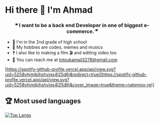 <!-- START -->

# Hi there 👋 I'm Ahmad

<!-- About personal -->

<h3 align="center"> ❝ I want to be a back end Developer in one of biggest e-commerce. ❞ </h3>

- 📓 I'm in the 2nd grade of high school
- 📘 My hobbies are codes, memes and musics
- ❓ I also like to making a film 🎬 and editing video too
- 📩 You can reach me at totsukamail3278@gmail.com

[https://spotify-github-profile.vercel.app/api/view.svg?uid=5258vhjmjbihshviqs4l25d6j&redirect=true][https://spotify-github-profile.vercel.app/api/view.svg?uid=5258vhjmjbihshviqs4l25d6j&cover_image=true&theme=natemoo-re)]

## 🏆 Most used languages

<!-- Most languages -->

[![Top Langs](https://github-readme-stats.vercel.app/api/top-langs/?username=Ahmad3296&layout=compact)](https://github.com/Ahmad3296/github-readme-stats)

<!-- END -->
